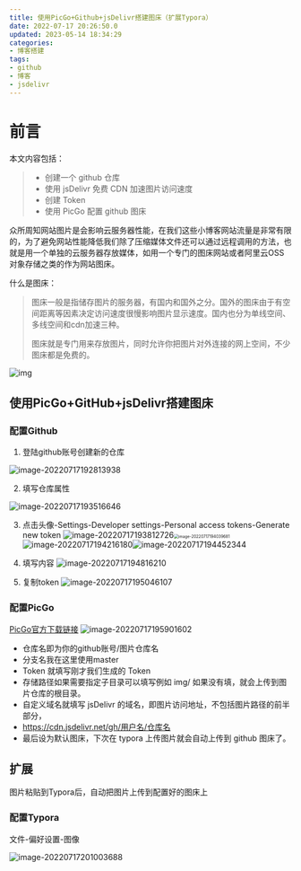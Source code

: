 ```yaml
---
title: 使用PicGo+Github+jsDelivr搭建图床（扩展Typora）
date: 2022-07-17 20:26:50.0
updated: 2023-05-14 18:34:29
categories: 
- 博客搭建
tags: 
- github
- 博客
- jsdelivr
---
```


<h1>前言</h1>
<p>本文内容包括：</p>
<blockquote>
<ul>
<li>创建一个 github 仓库</li>
<li>使用 jsDelivr 免费 CDN 加速图片访问速度</li>
<li>创建 Token</li>
<li>使用 PicGo 配置 github 图床</li>
</ul>
</blockquote>
<p>众所周知网站图片是会影响云服务器性能，在我们这些小博客网站流量是非常有限的，为了避免网站性能降低我们除了压缩媒体文件还可以通过远程调用的方法，也就是用一个单独的云服务器存放媒体，如用一个专门的图床网站或者阿里云OSS对象存储之类的作为网站图床。</p>
<p>什么是图床：</p>
<blockquote>
<p>图床一般是指储存图片的服务器，有国内和国外之分。国外的图床由于有空间距离等因素决定访问速度很慢影响图片显示速度。国内也分为单线空间、多线空间和cdn加速三种。</p>
<p>图床就是专门用来存放图片，同时允许你把图片对外连接的网上空间，不少图床都是免费的。</p>
</blockquote>
<p><img src="https://cdn.jsdelivr.net/gh/WRXinYue/PictureCDN/img/021357282173530.jpg" alt="img" /></p>
<h2>使用PicGo+GitHub+jsDelivr搭建图床</h2>
<h3>配置Github</h3>
<ol>
<li>登陆github账号创建新的仓库</li>
</ol>
<p><img src="https://cdn.jsdelivr.net/gh/WRXinYue/PictureCDN/img/image-20220717192813938.png" alt="image-20220717192813938" /></p>
<ol start="2">
<li>填写仓库属性</li>
</ol>
<p><img src="https://cdn.jsdelivr.net/gh/WRXinYue/PictureCDN/img/image-20220717193516646.png" alt="image-20220717193516646" /></p>
<ol start="3">
<li>
<p>点击头像-Settings-Developer settings-Personal access tokens-Generate new token
<img src="https://cdn.jsdelivr.net/gh/WRXinYue/PictureCDN/img/image-20220717193812726.png" alt="image-20220717193812726" /><img src="https://cdn.jsdelivr.net/gh/WRXinYue/PictureCDN/img/image-20220717194039681.png" alt="image-20220717194039681" style="zoom: 50%;" /><img src="https://cdn.jsdelivr.net/gh/WRXinYue/PictureCDN/img/image-20220717194216180.png" alt="image-20220717194216180" /><img src="https://cdn.jsdelivr.net/gh/WRXinYue/PictureCDN/img/image-20220717194452344.png" alt="image-20220717194452344" /></p>
</li>
<li>
<p>填写内容
<img src="https://cdn.jsdelivr.net/gh/WRXinYue/PictureCDN/img/image-20220717194816210.png" alt="image-20220717194816210" /></p>
</li>
<li>
<p>复制token
<img src="https://cdn.jsdelivr.net/gh/WRXinYue/PictureCDN/img/image-20220717195046107.png" alt="image-20220717195046107" /></p>
</li>
</ol>
<h3>配置PicGo</h3>
<p><a href="https://github.com/Molunerfinn/PicGo/releases">PicGo官方下载链接</a>
<img src="https://cdn.jsdelivr.net/gh/WRXinYue/PictureCDN/img/image-20220717195901602.png" alt="image-20220717195901602" /></p>
<ul>
<li>仓库名即为你的github账号/图片仓库名</li>
<li>分支名我在这里使用master</li>
<li>Token 就填写刚才我们生成的 Token</li>
<li>存储路径如果需要指定子目录可以填写例如 img/  如果没有填，就会上传到图片仓库的根目录。</li>
<li>自定义域名就填写 jsDelivr 的域名，即图片访问地址，不包括图片路径的前半部分，</li>
<li><a href="https://cdn.jsdelivr.net/gh/用户名/仓库名">https://cdn.jsdelivr.net/gh/用户名/仓库名</a></li>
<li>最后设为默认图床，下次在 typora 上传图片就会自动上传到 github 图床了。</li>
</ul>
<h2>扩展</h2>
<p>图片粘贴到Typora后，自动把图片上传到配置好的图床上</p>
<h3>配置Typora</h3>
<p>文件-偏好设置-图像</p>
<p><img src="https://cdn.jsdelivr.net/gh/WRXinYue/PictureCDN/img/image-20220717201003688.png" alt="image-20220717201003688" /></p>